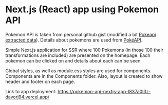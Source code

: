 # Next.js (React) app using Pokemon API

Pokemon API is taken from personal github gist (modified a bit [Pokeapi extracted data](https://gist.github.com/saninmersion/f2999d482ba4c64f97b5156cd3681e7c)). Details about pokemons are used from [PokéAPI](https://pokeapi.co/).

Simple Next.js application for SSR where 100 Pokemons (in those 100 their transformations are included) are presented on the homepage. Each pokemon can be clicked on and details about each can be seen.

Global styles, as well as module.css styles are used for components. Components are in the Components folder. Also, layout is created to show header and footer on each page.

Link to app deployment: https://pokemon-api-nextjs-app-l837a0l3z-davorj94.vercel.app/
